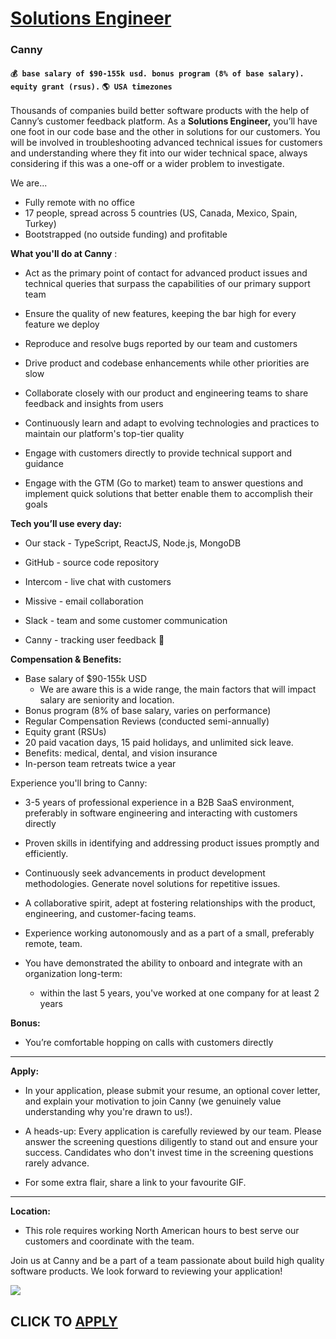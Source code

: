 # [Solutions Engineer](https://www.remotewlb.com/apply/solutions-engineer-89902)  
### Canny  
#### `💰 base salary of $90-155k usd. bonus program (8% of base salary). equity grant (rsus).` `🌎 USA timezones`  

Thousands of companies build better software products with the help of Canny’s customer feedback platform. As a **Solutions Engineer,** you’ll have one foot in our code base and the other in solutions for our customers. You will be involved in troubleshooting advanced technical issues for customers and understanding where they fit into our wider technical space, always considering if this was a one-off or a wider problem to investigate.

  
We are...

  * Fully remote with no office
  * 17 people, spread across 5 countries (US, Canada, Mexico, Spain, Turkey)
  * Bootstrapped (no outside funding) and profitable

**What you'll do at Canny** :

  * Act as the primary point of contact for advanced product issues and technical queries that surpass the capabilities of our primary support team

  * Ensure the quality of new features, keeping the bar high for every feature we deploy

  * Reproduce and resolve bugs reported by our team and customers

  * Drive product and codebase enhancements while other priorities are slow

  * Collaborate closely with our product and engineering teams to share feedback and insights from users

  * Continuously learn and adapt to evolving technologies and practices to maintain our platform's top-tier quality

  * Engage with customers directly to provide technical support and guidance

  * Engage with the GTM (Go to market) team to answer questions and implement quick solutions that better enable them to accomplish their goals

**Tech you’ll use every day:**

  * Our stack - TypeScript, ReactJS, Node.js, MongoDB

  * GitHub - source code repository

  * Intercom - live chat with customers

  * Missive - email collaboration

  * Slack - team and some customer communication

  * Canny - tracking user feedback 🙂

**Compensation & Benefits:**

  * Base salary of $90-155k USD 
    * We are aware this is a wide range, the main factors that will impact salary are seniority and location.
  * Bonus program (8% of base salary, varies on performance)
  * Regular Compensation Reviews (conducted semi-annually)
  * Equity grant (RSUs)
  * 20 paid vacation days, 15 paid holidays, and unlimited sick leave.
  * Benefits: medical, dental, and vision insurance
  * In-person team retreats twice a year

Experience you'll bring to Canny:

  * 3-5 years of professional experience in a B2B SaaS environment, preferably in software engineering and interacting with customers directly

  * Proven skills in identifying and addressing product issues promptly and efficiently.

  * Continuously seek advancements in product development methodologies. Generate novel solutions for repetitive issues.

  * A collaborative spirit, adept at fostering relationships with the product, engineering, and customer-facing teams.

  * Experience working autonomously and as a part of a small, preferably remote, team.

  * You have demonstrated the ability to onboard and integrate with an organization long-term: 
    * within the last 5 years, you've worked at one company for at least 2 years

**Bonus:**

  * You’re comfortable hopping on calls with customers directly

****

**Apply:**

  * In your application, please submit your resume, an optional cover letter, and explain your motivation to join Canny (we genuinely value understanding why you're drawn to us!).

  * A heads-up: Every application is carefully reviewed by our team. Please answer the screening questions diligently to stand out and ensure your success. Candidates who don't invest time in the screening questions rarely advance.

  * For some extra flair, share a link to your favourite GIF.

****

**Location:**

  * This role requires working North American hours to best serve our customers and coordinate with the team.

Join us at Canny and be a part of a team passionate about build high quality software products. We look forward to reviewing your application!

![](https://remotive.com/job/track/1905180/blank.gif?source=public_api)  
## CLICK TO [APPLY](https://www.remotewlb.com/apply/solutions-engineer-89902)

